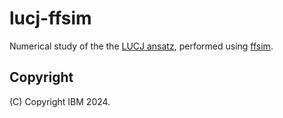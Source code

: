 # lucj-ffsim

Numerical study of the the [LUCJ ansatz](https://pubs.rsc.org/en/content/articlelanding/2023/sc/d3sc02516k), performed using [ffsim](https://github.com/qiskit-community/ffsim).

## Copyright

(C) Copyright IBM 2024.
